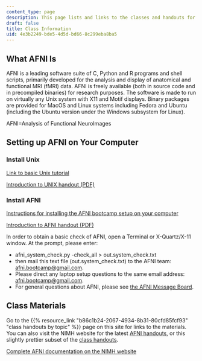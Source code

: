 ```yaml
---
content_type: page
description: This page lists and links to the classes and handouts for each session.
draft: false
title: Class Information
uid: 4e3b2249-bde5-4d5d-bd66-8c299eba8ba5
---
```

## What AFNI Is

AFNI is a leading software suite of C, Python and R programs and shell scripts, primarily developed for the analysis and display of anatomical and functional MRI (fMRI) data. AFNI is freely available (both in source code and in precompiled binaries) for research purposes. The software is made to run on virtually any Unix system with X11 and Motif displays. Binary packages are provided for MacOS and Linux systems including Fedora and Ubuntu (including the Ubuntu version under the Windows subsystem for Linux). 

AFNI=Analysis of Functional NeuroImages

## Setting up AFNI on Your Computer

### Install Unix

[Link to basic Unix tutorial](https://afni.nimh.nih.gov/pub/dist/doc/htmldoc/background_install/unix_tutorial/index.html)

[Introduction to UNIX handout (PDF)](https://afni.nimh.nih.gov/pub/dist/edu/latest/afni_handouts/afni00_unix.pdf)

### Install AFNI

[Instructions for installing the AFNI bootcamp setup on your computer](https://afni.nimh.nih.gov/pub/dist/doc/htmldoc/background_install/install_instructs/index.html)

[Introduction to AFNI handout (PDF)](https://afni.nimh.nih.gov/pub/dist/edu/latest/afni_handouts/afni01_intro.pdf)

In order to obtain a basic check of AFNI, open a Terminal or X-Quartz/X-11 window. At the prompt, please enter:

- afni\_system\_check.py -check\_all > out.system\_check.txt
- then mail this text file (out.system\_check.txt) to the AFNI team: [afni.bootcamp@gmail.com](mailto:afni.bootcamp@gmail.com).
- Please direct any laptop setup questions to the same email address: [afni.bootcamp@gmail.com](mailto:afni.bootcamp@gmail.com).
- For general questions about AFNI, please see [the AFNI Message Board](https://afni.nimh.nih.gov/afni/community/board). 

## Class Materials

Go to the {{% resource_link "b86c1b24-2067-4934-8b31-80cfd85fcf93" "class handouts by topic" %}} page on this site for links to the materials. You can also visit the NIMH website for the latest [AFNI handouts](https://afni.nimh.nih.gov/pub/dist/edu/latest/afni_handouts/), or this slightly prettier subset of the [class handouts](https://afni.nimh.nih.gov/Class_handouts).

[Complete AFNI documentation on the NIMH website](https://afni.nimh.nih.gov/pub/dist/doc/htmldoc/index.html)